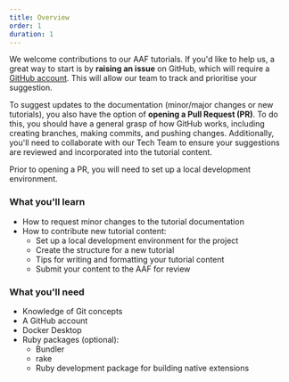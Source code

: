 ```yaml
---
title: Overview
order: 1
duration: 1
---
```


We welcome contributions to our AAF tutorials. If you'd like to help us, a great way to start is by **raising an issue** on GitHub, which will require a [GitHub account](https://github.com). This will allow our team to track and prioritise your suggestion.

To suggest updates to the documentation (minor/major changes or new tutorials), you also have the option of **opening a Pull Request (PR)**. To do this, you should have a general grasp of how GitHub works, including creating branches, making commits, and pushing changes. Additionally, you'll need to collaborate with our Tech Team to ensure your suggestions are reviewed and incorporated into the tutorial content.

Prior to opening a PR, you will need to set up a local development environment.

### What you'll learn

- How to request minor changes to the tutorial documentation
- How to contribute new tutorial content:
  - Set up a local development environment for the project
  - Create the structure for a new tutorial
  - Tips for writing and formatting your tutorial content
  - Submit your content to the AAF for review

### What you'll need

- Knowledge of Git concepts
- A GitHub account
- Docker Desktop
- Ruby packages (optional):
  - Bundler
  - rake
  - Ruby development package for building native extensions
